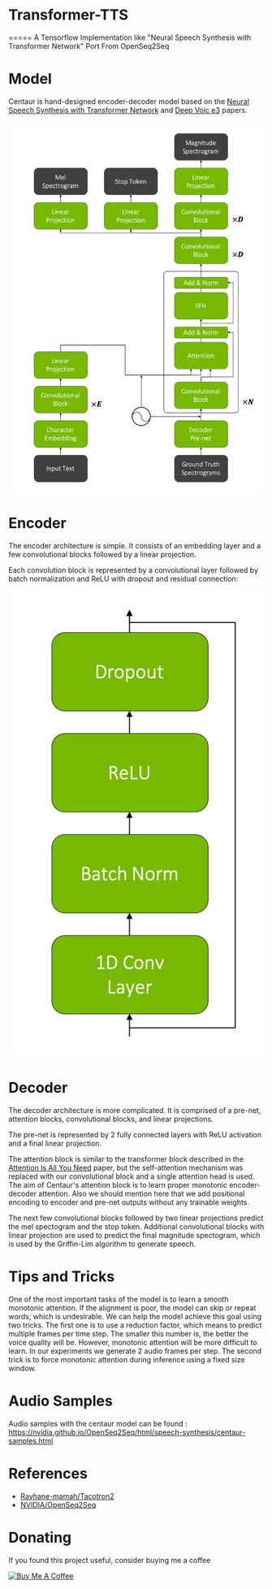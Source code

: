 # Transformer-TTS
=====
A Tensorflow Implementation like "Neural Speech Synthesis with
Transformer Network" Port From OpenSeq2Seq

Model
=====

Centaur is hand-designed encoder-decoder model based on the [Neural
Speech Synthesis with Transformer
Network](https://arxiv.org/pdf/1809.08895.pdf) and [Deep Voic e3](https://arxiv.org/pdf/1710.07654.pdf) papers.

![Centaur Model](centaur.png)

Encoder
=======

The encoder architecture is simple. It consists of an embedding layer
and a few convolutional blocks followed by a linear projection.

Each convolution block is represented by a convolutional layer followed
by batch normalization and ReLU with dropout and residual connection:

![Centaur Convolutional Block](centaur_conv_block.png)

Decoder
=======

The decoder architecture is more complicated. It is comprised of a
pre-net, attention blocks, convolutional blocks, and linear projections.

The pre-net is represented by 2 fully connected layers with ReLU
activation and a final linear projection.

The attention block is similar to the transformer block described in the
[Attention Is All You Need](https://arxiv.org/pdf/1706.03762.pdf) paper,
but the self-attention mechanism was replaced with our convolutional
block and a single attention head is used. The aim of Centaur's
attention block is to learn proper monotonic encoder-decoder attention.
Also we should mention here that we add positional encoding to encoder
and pre-net outputs without any trainable weights.

The next few convolutional blocks followed by two linear projections
predict the mel spectogram and the stop token. Additional convolutional
blocks with linear projection are used to predict the final magnitude
spectogram, which is used by the Griffin-Lim algorithm to generate
speech.

Tips and Tricks
===============

One of the most important tasks of the model is to learn a smooth
monotonic attention. If the alignment is poor, the model can skip or
repeat words, which is undesirable. We can help the model achieve this
goal using two tricks. The first one is to use a reduction factor, which
means to predict multiple frames per time step. The smaller this number
is, the better the voice quality will be. However, monotonic attention
will be more difficult to learn. In our experiments we generate 2 audio
frames per step. The second trick is to force monotonic attention during
inference using a fixed size window.

Audio Samples
=============

Audio samples with the centaur model can be found :
<https://nvidia.github.io/OpenSeq2Seq/html/speech-synthesis/centaur-samples.html>


References
=============
- [Rayhane-mamah/Tacotron2](https://github.com/Rayhane-mamah/Tacotron-2)
- [NVIDIA/OpenSeq2Seq](https://github.com/NVIDIA/OpenSeq2Seq)


# Donating
If you found this project useful, consider buying me a coffee

<a href="https://img2018.cnblogs.com/blog/824862/201809/824862-20180930223603138-1708589189.png" target="_blank"><img src="https://www.buymeacoffee.com/assets/img/custom_images/black_img.png" alt="Buy Me A Coffee" style="height: auto !important;width: auto !important;" ></a>
 